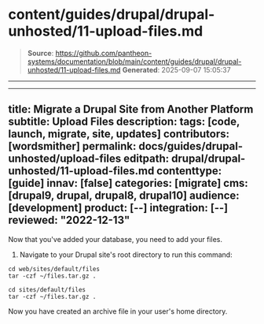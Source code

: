 # content/guides/drupal/drupal-unhosted/11-upload-files.md

> **Source**: https://github.com/pantheon-systems/documentation/blob/main/content/guides/drupal/drupal-unhosted/11-upload-files.md
> **Generated**: 2025-09-07 15:05:37

---

---
title: Migrate a Drupal Site from Another Platform
subtitle: Upload Files
description: 
tags: [code, launch, migrate, site, updates]
contributors: [wordsmither]
permalink: docs/guides/drupal-unhosted/upload-files
editpath: drupal/drupal-unhosted/11-upload-files.md
contenttype: [guide]
innav: [false]
categories: [migrate]
cms: [drupal9, drupal, drupal8, drupal10]
audience: [development]
product: [--]
integration: [--]
reviewed: "2022-12-13"
---

Now that you've added your database, you need to add your files.

<Partial file="drupal/migrate-add-files-part1.md" />

1. Navigate to your Drupal site's root directory to run this command:

  <TabList>

  <Tab title="With Nested Docroot" id="code-docroot" active={true}>

  ```bash{promptUser:user}
  cd web/sites/default/files
  tar -czf ~/files.tar.gz .
  ```

  </Tab>

  <Tab title="Without Nested Docroot" id="code-nodocroot">

  ```bash{promptUser:user}
  cd sites/default/files
  tar -czf ~/files.tar.gz .
  ```

  </Tab>

  </TabList>

  Now you have created an archive file in your user's home directory.

<Partial file="drupal/migrate-add-files-part3.md" />
